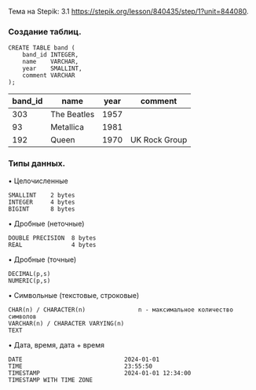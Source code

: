 Тема на Stepik: 3.1 https://stepik.org/lesson/840435/step/1?unit=844080.

### Создание таблиц.

```PostgreSQL
CREATE TABLE band (
	band_id INTEGER,
	name    VARCHAR,
	year    SMALLINT,
	comment VARCHAR
);
```

| band_id | name | year | comment |
| ---- | ---- | ---- | ---- |
| 303 | The Beatles | 1957 |  |
| 93 | Metallica | 1981 |  |
| 192 | Queen | 1970 | UK Rock Group |

### Типы данных.

• Целочисленные

```PostgreSQL
SMALLINT    2 bytes
INTEGER     4 bytes
BIGINT      8 bytes
```

• Дробные (неточные)

```PostgreSQL
DOUBLE PRECISION  8 bytes
REAL              4 bytes
```

• Дробные (точные)

```PostgreSQL
DECIMAL(p,s)
NUMERIC(p,s)
```

• Символьные (текстовые, строковые)

```PostgreSQL
CHAR(n) / CHARACTER(n)               n - максимальное количество символов
VARCHAR(n) / CHARACTER VARYING(n)
TEXT
```

• Дата, время, дата + время

```PostgreSQl
DATE                             2024-01-01
TIME                             23:55:50
TIMESTAMP                        2024-01-01 12:34:00
TIMESTAMP WITH TIME ZONE
```

